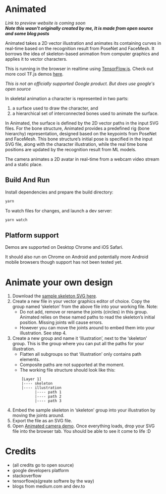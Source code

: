 # Animated
*Link to preview website is coming soon*<br>
***Note this wasn't originally created by me, It is made from open source and some blog posts***

Animated takes a 2D vector illustration and animates its containing curves in real-time based on the recognition result from PoseNet and FaceMesh. It borrows the idea of skeleton-based animation from computer graphics and applies it to vector characters.

This is running in the browser in realtime using [TensorFlow.js](https://www.tensorflow.org/js). Check out more cool TF.js demos [here](https://www.tensorflow.org/js/demos).

*This is not an officially supported Google product.*
*But does use google's open source*

In skeletal animation a character is represented in two parts:
1. a surface used to draw the character, and 
1. a hierarchical set of interconnected bones used to animate the surface. 

In Animated, the surface is defined by the 2D vector paths in the input SVG files. For the bone structure, Animated provides a predefined rig (bone hierarchy) representation, designed based on the keypoints from PoseNet and FaceMesh. This bone structure’s initial pose is specified in the input SVG file, along with the character illustration, while the real time bone positions are updated by the recognition result from ML models.





The camera  animates a 2D avatar in real-time from a webcam video stream and a static place.



## Build And Run

Install dependencies and prepare the build directory:

```sh
yarn
```

To watch files for changes, and launch a dev server:

```sh
yarn watch
```

## Platform support

Demos are supported on Desktop Chrome and iOS Safari.

It should also run on Chrome on Android and potentially more Android mobile browsers though support has not been tested yet.

# Animate your own design

1. Download the [sample skeleton SVG here](/resources/samples/skeleton.svg).
1. Create a new file in your vector graphics editor of choice. Copy the group named ‘skeleton’ from the above file into your working file. Note: 
	* Do not add, remove or rename the joints (circles) in this group. Animated relies on these named paths to read the skeleton’s initial position. Missing joints will cause errors.
	* However you can move the joints around to embed them into your illustration. See step 4.
1. Create a new group and name it ‘illustration’, next to the ‘skeleton’ group. This is the group where you can put all the paths for your illustration.
    * Flatten all subgroups so that ‘illustration’ only contains path elements.
    * Composite paths are not supported at the moment.
    * The working file structure should look like this:
	```
        [Layer 1]
        |---- skeleton
        |---- illustration
              |---- path 1
              |---- path 2
              |---- path 3
	```
1. Embed the sample skeleton in ‘skeleton’ group into your illustration by moving the joints around.
1. Export the file as an SVG file.
1. Open [Animated camera demo](). Once everything loads, drop your SVG file into the browser tab. You should be able to see it come to life :D

# Credits
 * (all credits go to open source)
 * google developers platform
 * stackoverflow
 * tensorflowjs(greate softwre by the way)
 * blogs from medium.com and dev.to
